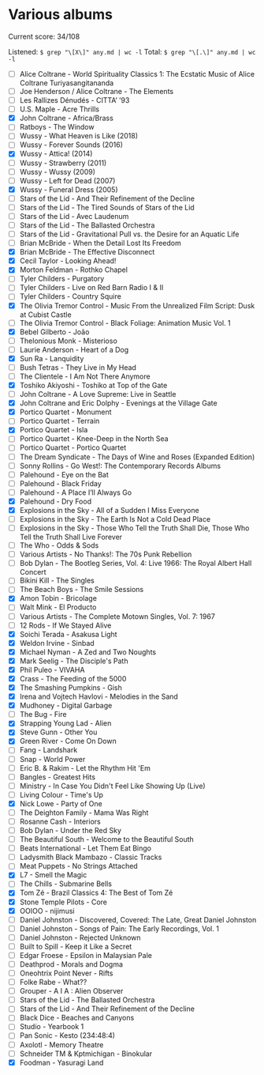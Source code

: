 # Various albums

Current score: 34/108

Listened: `$ grep "\[X\]" any.md | wc -l`
Total: `$ grep "\[.\]" any.md | wc -l`

- [ ] Alice Coltrane - World Spirituality Classics 1: The Ecstatic Music of Alice Coltrane Turiyasangitananda
- [ ] Joe Henderson / Alice Coltrane - The Elements
- [ ] Les Rallizes Dénudés - CITTA’ ’93
- [ ] U.S. Maple - Acre Thrills
- [X] John Coltrane - Africa/Brass
- [ ] Ratboys - The Window
- [ ] Wussy - What Heaven is Like (2018)
- [ ] Wussy - Forever Sounds (2016)
- [X] Wussy - Attica! (2014)
- [ ] Wussy - Strawberry (2011)
- [ ] Wussy - Wussy (2009)
- [ ] Wussy - Left for Dead (2007)
- [X] Wussy - Funeral Dress (2005)
- [ ] Stars of the Lid - And Their Refinement of the Decline
- [ ] Stars of the Lid - The Tired Sounds of Stars of the Lid
- [ ] Stars of the Lid - Avec Laudenum
- [ ] Stars of the Lid - The Ballasted Orchestra
- [ ] Stars of the Lid - Gravitational Pull vs. the Desire for an Aquatic Life
- [ ] Brian McBride - When the Detail Lost Its Freedom
- [X] Brian McBride - The Effective Disconnect
- [X] Cecil Taylor - Looking Ahead!
- [X] Morton Feldman - Rothko Chapel
- [ ] Tyler Childers - Purgatory
- [ ] Tyler Childers - Live on Red Barn Radio I & II
- [ ] Tyler Childers - Country Squire
- [X] The Olivia Tremor Control - Music From the Unrealized Film Script: Dusk at Cubist Castle
- [ ] The Olivia Tremor Control - Black Foliage: Animation Music Vol. 1
- [X] Bebel Gilberto - João
- [ ] Thelonious Monk - Misterioso
- [ ] Laurie Anderson - Heart of a Dog
- [X] Sun Ra - Lanquidity
- [ ] Bush Tetras - They Live in My Head
- [ ] The Clientele - I Am Not There Anymore
- [X] Toshiko Akiyoshi - Toshiko at Top of the Gate
- [ ] John Coltrane - A Love Supreme: Live in Seattle
- [X] John Coltrane and Eric Dolphy - Evenings at the Village Gate
- [X] Portico Quartet - Monument
- [ ] Portico Quartet - Terrain
- [X] Portico Quartet - Isla
- [ ] Portico Quartet - Knee-Deep in the North Sea
- [ ] Portico Quartet - Portico Quartet
- [ ] The Dream Syndicate - The Days of Wine and Roses (Expanded Edition)
- [ ] Sonny Rollins - Go West!: The Contemporary Records Albums
- [ ] Palehound - Eye on the Bat
- [ ] Palehound - Black Friday
- [ ] Palehound - A Place I’ll Always Go
- [X] Palehound - Dry Food
- [X] Explosions in the Sky - All of a Sudden I Miss Everyone
- [ ] Explosions in the Sky - The Earth Is Not a Cold Dead Place
- [ ] Explosions in the Sky - Those Who Tell the Truth Shall Die, Those Who Tell the Truth Shall Live Forever
- [ ] The Who - Odds & Sods
- [ ] Various Artists - No Thanks!: The 70s Punk Rebellion
- [ ] Bob Dylan - The Bootleg Series, Vol. 4: Live 1966: The Royal Albert Hall Concert
- [ ] Bikini Kill - The Singles
- [ ] The Beach Boys - The Smile Sessions
- [X] Amon Tobin - Bricolage
- [ ] Walt Mink - El Producto
- [ ] Various Artists - The Complete Motown Singles, Vol. 7: 1967
- [ ] 12 Rods - If We Stayed Alive
- [X] Soichi Terada - Asakusa Light
- [X] Weldon Irvine - Sinbad
- [X] Michael Nyman - A Zed and Two Noughts
- [X] Mark Seelig - The Disciple's Path
- [X] Phil Puleo - VIVAHA
- [X] Crass - The Feeding of the 5000
- [X] The Smashing Pumpkins - Gish
- [X] Irena and Vojtech Havlovi - Melodies in the Sand
- [X] Mudhoney - Digital Garbage
- [ ] The Bug - Fire
- [X] Strapping Young Lad - Alien
- [X] Steve Gunn - Other You
- [X] Green River - Come On Down
- [ ] Fang - Landshark
- [ ] Snap - World Power
- [ ] Eric B. & Rakim - Let the Rhythm Hit 'Em
- [ ] Bangles - Greatest Hits
- [ ] Ministry - In Case You Didn't Feel Like Showing Up (Live)
- [ ] Living Colour - Time's Up
- [X] Nick Lowe - Party of One
- [ ] The Deighton Family - Mama Was Right
- [ ] Rosanne Cash - Interiors
- [ ] Bob Dylan - Under the Red Sky
- [ ] The Beautiful South - Welcome to the Beautiful South
- [ ] Beats International - Let Them Eat Bingo
- [ ] Ladysmith Black Mambazo - Classic Tracks
- [ ] Meat Puppets - No Strings Attached
- [X] L7 - Smell the Magic
- [ ] The Chills - Submarine Bells
- [X] Tom Zé - Brazil Classics 4: The Best of Tom Zé
- [X] Stone Temple Pilots - Core
- [X] OOIOO - nijimusi
- [ ] Daniel Johnston - Discovered, Covered: The Late, Great Daniel Johnston
- [ ] Daniel Johnston - Songs of Pain: The Early Recordings, Vol. 1
- [ ] Daniel Johnston - Rejected Unknown
- [ ] Built to Spill - Keep it Like a Secret
- [ ] Edgar Froese - Epsilon in Malaysian Pale
- [ ] Deathprod - Morals and Dogma
- [ ] Oneohtrix Point Never - Rifts
- [ ] Folke Rabe - What??
- [ ] Grouper - A I A : Alien Observer
- [ ] Stars of the Lid - The Ballasted Orchestra
- [ ] Stars of the Lid - And Their Refinement of the Decline
- [ ] Black Dice - Beaches and Canyons
- [ ] Studio - Yearbook 1
- [ ] Pan Sonic - Kesto (234:48:4)
- [ ] Axolotl - Memory Theatre
- [ ] Schneider TM & Kptmichigan - Binokular
- [X] Foodman - Yasuragi Land

